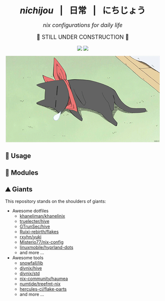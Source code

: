 <!-- nichijou: nix configurations for daily life -->

<h1 align="center"><i>nichijou</i> &ensp;|&ensp; 日常 &ensp;|&ensp; にちじょう </h1>
<p align="center" style="font-size:large;"><i>nix configurations for daily life</i></p>

<p align="center" style="font-size:large;">
🚧 STILL UNDER CONSTRUCTION 🚧
</p>

<p align="center">
<a href="https://github.com/nixos/nixpkgs"><img src="https://img.shields.io/badge/NixOS-unstable-informational.svg?style=flat&logo=nixos&logoColor=CAD3F5&colorA=24273A&colorB=8AADF4"></a>
<a href="https://flakehub.com/flake/YOUSIKI/nichijou"><img src="https://img.shields.io/endpoint?url=https://flakehub.com/f/YOUSIKI/nichijou/badge"></a>
</p>

<p align="center">
  <a href="https://nichijou.fandom.com/wiki/Sakamoto"><img src="static/images/sakamoto.gif" width="500px" alt="Sakamoto"/></a>
</p>

## 🧭 Usage

## 💾 Modules

## ⛰️ Giants

This repository stands on the shoulders of giants:

- Awesome dotfiles
  - [khaneliman/khanelinix](https://github.com/khaneliman/khanelinix)
  - [truelecter/hive](https://github.com/truelecter/hive)
  - [GTrunSec/hive](https://github.com/GTrunSec/hive)
  - [Ruixi-rebirth/flakes](https://github.com/Ruixi-rebirth/flakes)
  - [rxyhn/yuki](https://github.com/rxyhn/yuki)
  - [Misterio77/nix-config](https://github.com/Misterio77/nix-config)
  - [linuxmobile/hyprland-dots](https://github.com/linuxmobile/hyprland-dots)
  - and more ...
- Awesome tools
  - [snowfall/lib](https://github.com/snowfallorg/lib)
  - [divnix/hive](https://github.com/divnix/hive)
  - [divnix/std](https://github.com/divnix/std)
  - [nix-community/haumea](https://github.com/nix-community/haumea)
  - [numtide/treefmt-nix](https://github.com/numtide/treefmt-nix)
  - [hercules-ci/flake-parts](https://github.com/hercules-ci/flake-parts)
  - and more ...
